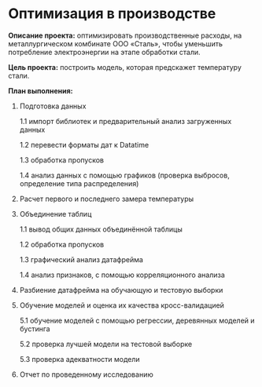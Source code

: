 # Оптимизация в производстве
**Описание проекта:** оптимизировать производственные расходы, на металлургическом комбинате ООО «Сталь», чтобы уменьшить потребление электроэнергии на этапе обработки стали.

**Цель проекта:** построить модель, которая предскажет температуру стали. 

**План выполнения:**
1. Подготовка данных

   1.1 импорт библиотек и предварительный анализ загруженных данных
   
   1.2 перевести форматы дат к Datatime
   
   1.3 обработка пропусков
   
   1.4 анализ данных с помощью графиков (проверка выбросов, определение типа распределения)
   
   
2. Расчет первого и последнего замера температуры


3. Объединение таблиц

   1.1 вывод общих данных объединённой таблицы
   
   1.2 обработка пропусков
   
   1.3 графический анализ датафрейма
   
   1.4 анализ признаков, с помощью корреляционного анализа  
   
   
4. Разбиение датафрейма на обучающую и тестовую выборки


5. Обучение моделей и оценка их качества кросс-валидацией

   5.1 обучение моделей с помощью регрессии, деревянных моделей и бустинга
   
   5.2 проверка лучшей модели на тестовой выборке
   
   5.3 проверка адекватности модели
   
   
6. Отчет по проведенному исследованию

